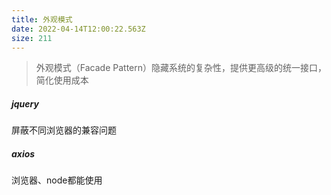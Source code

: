 ```yaml
---
title: 外观模式
date: 2022-04-14T12:00:22.563Z
size: 211
---
```

> 外观模式（Facade Pattern）隐藏系统的复杂性，提供更高级的统一接口，简化使用成本
>

##### jquery

屏蔽不同浏览器的兼容问题

##### axios

浏览器、node都能使用

